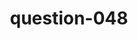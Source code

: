 ---
layout: question
title: question-048
number: 048
question: Tell me something for which Kentucky is famous.
answer1: Derby | 40
answer2: Wildcats/College sports | 12
answer3: Bourbon | 10
answer4: Moonshine | 4
answer5: Coal | 4
answer6: Bluegrass | 2
answer7:
answer8:
answer9:
answer10:
---